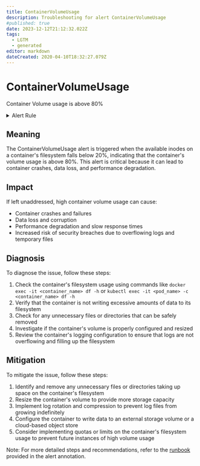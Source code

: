 ```yaml
---
title: ContainerVolumeUsage
description: Troubleshooting for alert ContainerVolumeUsage
#published: true
date: 2023-12-12T21:12:32.022Z
tags: 
  - LGTM
  - generated
editor: markdown
dateCreated: 2020-04-10T18:32:27.079Z
---
```


# ContainerVolumeUsage

Container Volume usage is above 80%

<details>
  <summary>Alert Rule</summary>

{{% rule "docker-containers/google-cadvisor.yml" "ContainerVolumeUsage" %}}

{{% comment %}}

```yaml
alert: ContainerVolumeUsage
expr: (1 - (sum(container_fs_inodes_free{name!=""}) BY (instance) / sum(container_fs_inodes_total) BY (instance))) * 100 > 80
for: 2m
labels:
    severity: warning
annotations:
    summary: Container Volume usage (instance {{ $labels.instance }})
    description: |-
        Container Volume usage is above 80%
          VALUE = {{ $value }}
          LABELS = {{ $labels }}
    runbook: https://github.com/srerun/prometheus-alerts/blob/main/content/runbooks/google-cadvisor/ContainerVolumeUsage.md

```

{{% /comment %}}

</details>


## Meaning

The ContainerVolumeUsage alert is triggered when the available inodes on a container's filesystem falls below 20%, indicating that the container's volume usage is above 80%. This alert is critical because it can lead to container crashes, data loss, and performance degradation.

## Impact

If left unaddressed, high container volume usage can cause:

* Container crashes and failures
* Data loss and corruption
* Performance degradation and slow response times
* Increased risk of security breaches due to overflowing logs and temporary files

## Diagnosis

To diagnose the issue, follow these steps:

1. Check the container's filesystem usage using commands like `docker exec -it <container_name> df -h` or `kubectl exec -it <pod_name> -c <container_name> df -h`
2. Verify that the container is not writing excessive amounts of data to its filesystem
3. Check for any unnecessary files or directories that can be safely removed
4. Investigate if the container's volume is properly configured and resized
5. Review the container's logging configuration to ensure that logs are not overflowing and filling up the filesystem

## Mitigation

To mitigate the issue, follow these steps:

1. Identify and remove any unnecessary files or directories taking up space on the container's filesystem
2. Resize the container's volume to provide more storage capacity
3. Implement log rotation and compression to prevent log files from growing indefinitely
4. Configure the container to write data to an external storage volume or a cloud-based object store
5. Consider implementing quotas or limits on the container's filesystem usage to prevent future instances of high volume usage

Note: For more detailed steps and recommendations, refer to the [runbook](https://github.com/srerun/prometheus-alerts/blob/main/content/runbooks/google-cadvisor/ContainerVolumeUsage.md) provided in the alert annotation.